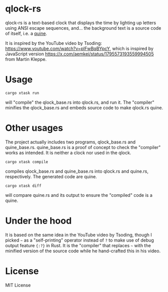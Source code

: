 # qlock-rs

qlock-rs is a text-based clock that displays the time by lighting up letters using ANSI escape sequences, and... the background text is a source code of itself, i.e. a [quine](<https://en.wikipedia.org/wiki/Quine_(computing)>).

It is inspired by the YouTube video by Tsoding: <https://www.youtube.com/watch?v=plFwBqBYpcY>, which is inspired by JavaScript version <https://x.com/aemkei/status/1795573193559994505> from Martin Kleppe.

# Usage

```
cargo xtask run
```

will "compile" the qlock_base.rs into qlock.rs, and run it. The "compiler" minifies the qlock_base.rs and embeds source code to make qlock.rs quine.

# Other usages

The project actually includes two programs, qlock_base.rs and quine_base.rs. quine_base.rs is a proof of concept to check the "compiler" works as intended. It is neither a clock nor used in the qlock.

```
cargo xtask compile
```

compiles qlock_base.rs and quine_base.rs into qlock.rs and quine.rs, respectively. The generated code are quine.

```
cargo xtask diff
```

will compare quine.rs and its output to ensure the "compiled" code is a quine.

# Under the hood

It is based on the same idea in the YouTube video by Tsoding, though I picked `~` as a "self-printing" operator instead of `?` to make use of debug output feature `{:?}` in Rust. It is the "compiler" that replaces `~` with the minified version of the source code while he hand-crafted this in his video.

# License

MIT License
